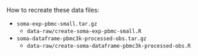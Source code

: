How to recreate these data files:

* `soma-exp-pbmc-small.tar.gz`
  * `data-raw/create-soma-exp-pbmc-small.R`
* `soma-dataframe-pbmc3k-processed-obs.tar.gz`
  * `data-raw/create-soma-dataframe-pbmc3k-processed-obs.R`
